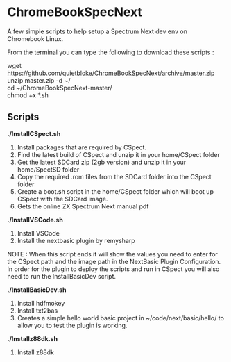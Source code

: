 # ChromeBookSpecNext

A few simple scripts to help setup a Spectrum Next dev env on Chromebook Linux.


From the terminal you can type the following to download these scripts :  

wget https://github.com/quietbloke/ChromeBookSpecNext/archive/master.zip  
unzip master.zip -d ~/  
cd ~/ChromeBookSpecNext-master/  
chmod +x *.sh

## Scripts ##

**./InstallCSpect.sh**

1. Install packages that are required by CSpect.
2. Find the latest build of CSpect and unzip it in your home/CSpect folder
3. Get the latest SDCard zip (2gb version) and unzip it in your home/SpectSD folder
4. Copy the required .rom files from the SDCard folder into the CSpect folder
5. Create a boot.sh script in the home/CSpect folder which will boot up CSpect with the SDCard image.
6. Gets the online ZX Spectrum Next manual pdf

**./InstallVSCode.sh**

1. Install VSCode
2. Install the nextbasic plugin by remysharp

NOTE : When this script ends it will show the values you need to enter for the CSpect path and the image path in the NextBasic Plugin Configuration.
In order for the plugin to deploy the scripts and run in CSpect you will also need to run the InstallBasicDev script.

**./InstallBasicDev.sh**

1. Install hdfmokey
2. Install txt2bas
3. Creates a simple hello world basic project in ~/code/next/basic/hello/ to allow you to test the plugin is working.

**./Installz88dk.sh**

1. Install z88dk